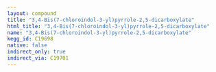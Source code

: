 ```yaml
---
layout: compound
title: "3,4-Bis(7-chloroindol-3-yl)pyrrole-2,5-dicarboxylate"
html_title: "3,4-Bis(7-chloroindol-3-yl)pyrrole-2,5-dicarboxylate"
name: "3,4-Bis(7-chloroindol-3-yl)pyrrole-2,5-dicarboxylate"
kegg_id: C19698
native: false
indirect_only: true
indirect_via: C19701
---
```


